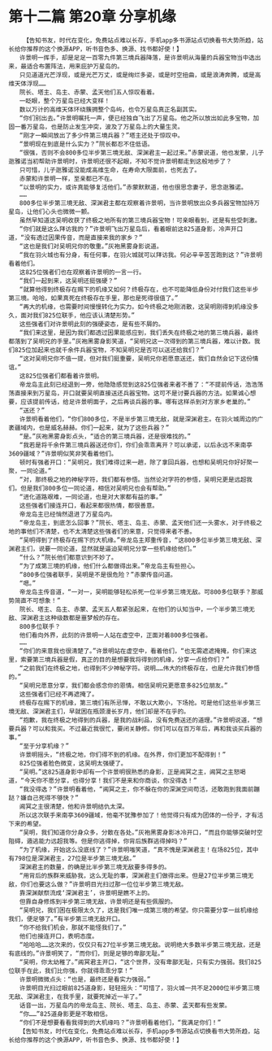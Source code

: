 # 第十二篇 第20章 分享机缘
        【告知书友，时代在变化，免费站点难以长存，手机app多书源站点切换看书大势所趋，站长给你推荐的这个换源APP，听书音色多、换源、找书都好使！】
       许景明一挥手，却是足足一百零九件第三境兵器降落，是许景明从海量的兵器宝物当中选出来，最适合布置阵法，用来庇护万星岛的。
       只见道道光芒浮现，或是光芒万丈，或是绚烂多姿，或是时空扭曲，或是浪涛奔腾，或是高维天体浮现……
       院长、塔主、岛主、赤蒙、孟天他们五人惊叹看着。
       一眨眼，整个万星岛已经大变样！
       数以万计的高维天体环绕簇拥整个岛屿，也令万星岛真正名副其实。
       “你们别出去。”许景明嘱托一声，便已经独自飞出了万星岛。他之所以放出如此多宝物，加固一番万星岛，也是防止发生冲突，波及了万星岛上的大量生灵。
       “刚才一瞬间放出了多少件第三境兵器？”塔主还处于惊叹中。
       “景明现在到底是什么实力？”院长都忍不住低语。
       “很强，否则不会800多位半步第三境无敌、深渊君主一起过来。”赤蒙说道，他也发蒙，儿子逖雅诺当初帮助许景明时，许景明还很不起眼，不知不觉许景明都走到这般地步了？
       只可惜，儿子逖雅诺没能成高维生命，在寿命大限面前，也死去了。
       赤蒙和许景明一样，至亲都已不在。
       “以景明的实力，或许真能够复活他们。”赤蒙默默道，他也很思念妻子，思念逖雅诺。
       ……
       800多位半步第三境无敌、深渊君主都在观察着许景明，当许景明放出众多兵器宝物加持万星岛，让他们心头也微微一颤。
       虽然早知道这吴明收获了终极之地所有的第三境兵器宝物！可亲眼看到，还是有些受刺激。
       “你们就是这么拜访我的？”许景明飞出万星岛后，看着眼前这825道身影，冷声开口道，“没有透过因果传音，而是直接来我的家乡？”
       “这也是我们对吴明兄你的敬重。”灰袍黑雾身影说道。
       “我在羽火城也有分身，有任何事，在羽火城就可以拜访我。何必辛辛苦苦跑到这？”许景明看着他们。
       这825位强者们也在观察着许景明的一言一行。
       “我们一起到来，这吴明还挺强硬？”
       “就算他得到终极存在赐下的机缘又如何？终极存在，也不可能降低身份对付我们这些半步第三境。哈哈，如果真死在终极存在手里，那也是死得很值了。”
       “再大的机缘，也需要时间慢慢转化为实力。如今终极之地刚消散，这吴明刚得到机缘没多久，面对我们825位联手，他应该认清楚形势。”
       这些强者们对许景明此刻的强硬姿态，是有些不屑的。
       “我们来这里，是因为我们都透过因果能感应到，我们丢失在终极之地的第三境兵器，最终都落到了吴明兄的手里。”灰袍黑雾身影笑道，“吴明兄这一次得到的第三境兵器，难以计数。我们825位加起来也就千余件兵器宝物，不知吴明兄是否可以送还给我们？”
       “这对吴明兄你不值一提，但对我们挺重要，吴明兄你若愿意送还，我们自然会记下这份情谊。”
       这825位强者们都看着许景明。
       帝龙岛主此刻已经退到一旁，他隐隐感觉到这825位强者来者不善了：“不提前传话，浩浩荡荡直接来到万星岛，开口就要吴明直接送还兵器宝物。这可不是讨要兵器的方法。如果诚心想要，应该提前传话，给足许景明面子，之后再谈兵器的事。哪有这样杀到对方家乡老巢的。”
       “送还？”
       许景明看着他们，“你们800多位，不是半步第三境无敌，就是深渊君主。在羽火城周边的广袤疆域内，也是威名赫赫。你们一起来，就为了这些兵器？”
       “是。”灰袍黑雾身影点头，“适合的第三境兵器，还是很难找的。”
       “我若是将千余件第三境兵器送还你们，你们会乖乖离开？可以承诺，以后永远不来南亭3609疆域？”许景明似笑非笑看着他们。
       顿时有强者开口：“吴明兄，我们难得过来一趟，除了拿回兵器，也想和吴明兄你好好聚一聚，一同论道。”
       “对，那终极之地的神秘字符，我们都有参悟。当然论对字符的参悟，吴明兄更是远超我们。但是我们800多位一同论道，相信对吴明兄也会有帮助。”
       “进化道路艰难，一同论道，也是对大家都有益的事。”
       这些强者们接连开口，看起来都很热情，都很善意。
       帝龙岛主已经悄然退进了万星岛内。
       “帝龙岛主，到底怎么回事？”院长、塔主、岛主、赤蒙、孟天他们还一头雾水，对于终极之地的事他们不清楚，也不太清楚这些强者们的来意，只觉得来者不善。
       “吴明得到了终极存在赐下的大机缘。”帝龙岛主郑重传音，“这800多位半步第三境无敌、深渊君主们，说要一同论道，显然就是逼迫吴明兄分享一些机缘给他们。”
       “什么？”院长他们都意识到不妙了。
       “为了成第三境的机缘，他们什么都做得出来。”帝龙岛主有些担心。
       “800多位强者联手，吴明是不是很危险？”赤蒙传音问道。
       “嗯。”
       帝龙岛主传音道，“一对一，吴明能够轻松杀死一位半步第三境无敌。可800多位联手？那威势简直不可想象！”
       院长、塔主、岛主、赤蒙、孟天五人都紧张起来，在他们的认知当中，一个半步第三境无敌、深渊君主这种级数都是噩梦般的存在。
       800多位联手？
       他们看向外界，此刻的许景明一人站在虚空中，正面对着800多位强者。
       ……
       “你们的来意我也很清楚了。”许景明站在虚空中，看着他们，“也无需遮遮掩掩，你们来这里，索要第三境兵器是假，真正的目的是想要我将得到的机缘，分享一点给你们？”
       “之前我们在终极之地，也得到不少神秘字符。说明……伟大的终极存在，也是允许我们参悟的。”
       “吴明兄愿意分享，我们都会感念你的恩情。相信吴明兄更愿意多825位朋友。”
       这些强者们已经不再遮掩了。
       终极存在赐下的机缘，第三境们有所忌惮，不敢以大欺小，下场抢。可是他们这些半步第三境无敌、深渊君主们，早就困在瓶颈漫长岁月，他们却是不在乎的。
       “抱歉，我在终极之地得到的兵器，是我的战利品，没有免费送还的道理。”许景明说道，“想要兵器？可以和我买。不过最近我很忙，要闭关静修。你们可以在百万年后，再和我谈买兵器的事。”
       “至于分享机缘？”
       许景明摇头，“终极之地，你们得不到的机缘。在外界，你们更加不配得到！”
       825位强者脸色微变，这吴明太强硬了。
       “吴明。”这825道身影中却有一个许景明很熟悉的身影，正是阊冥之主，阊冥之主怒喝道，“今天你不愿分享，也得分享！我们不是来和你商谈，你没得选！”
       “我没得选？”许景明看着他，“阊冥之主，你不躲在你的深渊空间苟活，还敢跑到我面前蹦跶？嫌自己死得不够快？”
       阊冥之主很清楚，他和许景明结仇太深。
       所以这次联手来南亭3609疆域，他毫不犹豫参加了！他觉得只有成为团体的一份子，才有活下来的希望。
       “吴明，我们知道你分身众多，分散在各处。”灰袍黑雾身影冰冷开口，“而且你能够突破时空阻碍，遁逃能力远超我等。但是你逃得掉，你背后族群逃得掉吗？”
       “为了机缘，开始这么没底线了？”许景明嗤笑道，“真不愧是深渊君主！在场825位，其中有798位是深渊君主，27位是半步第三境无敌。”
       深渊君主的数量，的确是比半步第三境无敌要多得多的。
       “用背后的族群来威胁我，这么无耻的事，深渊君主们做得出来。但是27位半步第三境无敌，你们也要这么做？”许景明目光扫过那一位位半步第三境无敌。
       靠深渊献祭流成‘深渊君主’，许景明是瞧不上的。
       但靠自身修炼到半步第三境无敌，许景明还是有些佩服的。
       “吴明兄，我们困在极限太久了，这是我们唯一成第三境的希望。你只需要分享一丝机缘给我们，便足够了。”有半步第三境无敌开口。
       “你不给我们机会，那就不能怪我们了。”
       他们也接连开口，表明态度。
       “哈哈哈……这次来的，仅仅只有27位半步第三境无敌。说明绝大多数半步第三境无敌，还是有底线的。”许景明笑了，“而你们，则是足够的卑鄙无耻。”
       “吴明，你太幼稚了。”阊冥君主开口，“这个世界，没有卑鄙无耻，只有实力强弱。我们825位联手在此，我们比你强，你就得乖乖分享！”
       许景明微微点头：“也是，最终还是看实力强弱。”
       许景明目光扫过眼前825道身影，轻轻摇头：“可惜了，羽火城一共不足2000位半步第三境无敌、深渊君主，在我手里，就要死掉近一半了。”
       话音一出，万星岛内的帝龙岛主、院长、塔主、岛主、赤蒙、孟天都有些发蒙。
       “你……”825道身影更是不敢相信。
       “你们不是想要看看我得到的大机缘吗？”许景明看着他们，“我满足你们！”
       【告知书友，时代在变化，免费站点难以长存，手机app多书源站点切换看书大势所趋，站长给你推荐的这个换源APP，听书音色多、换源、找书都好使！】
